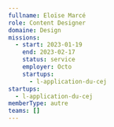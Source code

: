```yaml
---
fullname: Eloïse Marcé
role: Content Designer
domaine: Design
missions:
  - start: 2023-01-19
    end: 2023-02-17
    status: service
    employer: Octo
    startups:
      - l-application-du-cej
startups:
  - l-application-du-cej
memberType: autre
teams: []
---
```

